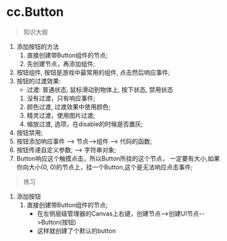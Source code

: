 # cc.Button

> 知识大纲
1. 添加按钮的方法
    1. 直接创建带Button组件的节点;
    2. 先创建节点，再添加组件;
2. 按钮组件, 按钮是游戏中最常用的组件, 点击然后响应事件;
3. 按钮的过渡效果:
    * 过渡: 普通状态, 鼠标滑动到物体上, 按下状态, 禁用状态
    1. 没有过渡，只有响应事件;
    2. 颜色过渡, 过渡效果中使用颜色;
    3. 精灵过渡，使用图片过渡;
    4. 缩放过渡, 选项，在disable的时候是否置灰;     
4. 按钮禁用;
5. 按钮添加响应事件 --> 节点-->组件 --> 代码的函数;
6. 按钮传递自定义参数; --> 字符串对象;   
7. Button响应这个触摸点击，所以Button所挂的这个节点，
    一定要有大小,如果你向大小(0, 0)的节点上，挂一个Button,这个是无法响应点击事件;
    
> 练习
1. 添加按钮
    1. 直接创建带Button组件的节点;
        * 在左侧层级管理器的Canvas上右键，创建节点-->创建UI节点-->Button(按钮)
        * 这样就创建了个默认的button
    
